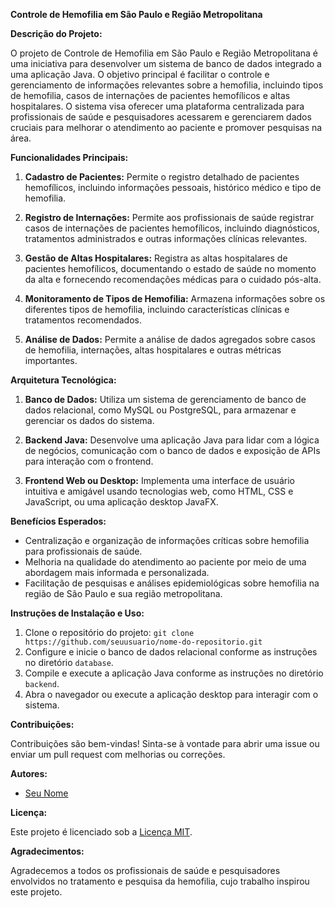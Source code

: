 **Controle de Hemofilia em São Paulo e Região Metropolitana**

**Descrição do Projeto:**

O projeto de Controle de Hemofilia em São Paulo e Região Metropolitana é uma iniciativa para desenvolver um sistema de banco de dados integrado a uma aplicação Java. O objetivo principal é facilitar o controle e gerenciamento de informações relevantes sobre a hemofilia, incluindo tipos de hemofilia, casos de internações de pacientes hemofílicos e altas hospitalares. O sistema visa oferecer uma plataforma centralizada para profissionais de saúde e pesquisadores acessarem e gerenciarem dados cruciais para melhorar o atendimento ao paciente e promover pesquisas na área.

**Funcionalidades Principais:**

1. **Cadastro de Pacientes:** Permite o registro detalhado de pacientes hemofílicos, incluindo informações pessoais, histórico médico e tipo de hemofilia.

2. **Registro de Internações:** Permite aos profissionais de saúde registrar casos de internações de pacientes hemofílicos, incluindo diagnósticos, tratamentos administrados e outras informações clínicas relevantes.

3. **Gestão de Altas Hospitalares:** Registra as altas hospitalares de pacientes hemofílicos, documentando o estado de saúde no momento da alta e fornecendo recomendações médicas para o cuidado pós-alta.

4. **Monitoramento de Tipos de Hemofilia:** Armazena informações sobre os diferentes tipos de hemofilia, incluindo características clínicas e tratamentos recomendados.

5. **Análise de Dados:** Permite a análise de dados agregados sobre casos de hemofilia, internações, altas hospitalares e outras métricas importantes.

**Arquitetura Tecnológica:**

1. **Banco de Dados:** Utiliza um sistema de gerenciamento de banco de dados relacional, como MySQL ou PostgreSQL, para armazenar e gerenciar os dados do sistema.

2. **Backend Java:** Desenvolve uma aplicação Java para lidar com a lógica de negócios, comunicação com o banco de dados e exposição de APIs para interação com o frontend.

3. **Frontend Web ou Desktop:** Implementa uma interface de usuário intuitiva e amigável usando tecnologias web, como HTML, CSS e JavaScript, ou uma aplicação desktop JavaFX.

**Benefícios Esperados:**

- Centralização e organização de informações críticas sobre hemofilia para profissionais de saúde.
- Melhoria na qualidade do atendimento ao paciente por meio de uma abordagem mais informada e personalizada.
- Facilitação de pesquisas e análises epidemiológicas sobre hemofilia na região de São Paulo e sua região metropolitana.

**Instruções de Instalação e Uso:**

1. Clone o repositório do projeto: `git clone https://github.com/seuusuario/nome-do-repositorio.git`
2. Configure e inicie o banco de dados relacional conforme as instruções no diretório `database`.
3. Compile e execute a aplicação Java conforme as instruções no diretório `backend`.
4. Abra o navegador ou execute a aplicação desktop para interagir com o sistema.

**Contribuições:**

Contribuições são bem-vindas! Sinta-se à vontade para abrir uma issue ou enviar um pull request com melhorias ou correções.

**Autores:**

- [Seu Nome](https://github.com/seuusuario)

**Licença:**

Este projeto é licenciado sob a [Licença MIT](https://opensource.org/licenses/MIT).

**Agradecimentos:**

Agradecemos a todos os profissionais de saúde e pesquisadores envolvidos no tratamento e pesquisa da hemofilia, cujo trabalho inspirou este projeto.
